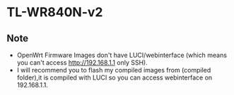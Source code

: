 # TL-WR840N-v2

## Note
- OpenWrt Firmware Images don't have LUCI/webinterface (which means you can't access http://192.168.1.1 only SSH).
- I will recommend you to flash my compiled images from (compiled folder),it is compiled with LUCI so you can access webinterface on 192.168.1.1.

